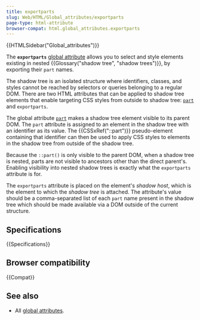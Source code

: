 ```yaml
---
title: exportparts
slug: Web/HTML/Global_attributes/exportparts
page-type: html-attribute
browser-compat: html.global_attributes.exportparts
---
```


{{HTMLSidebar("Global_attributes")}}

The **`exportparts`** [global attribute](/en-US/docs/Web/HTML/Global_attributes) allows you to select and style elements existing in nested {{Glossary("shadow tree", "shadow trees")}}, by exporting their `part` names.

The shadow tree is an isolated structure where identifiers, classes, and styles cannot be reached by selectors or queries belonging to a regular DOM. There are two HTML attributes that can be applied to shadow tree elements that enable targeting CSS styles from outside to shadow tree: [`part`](/en-US/docs/Web/HTML/Global_attributes#part)  and `exportparts`.

The global attribute [`part`](/en-US/docs/Web/HTML/Global_attributes#part) makes a shadow tree element visible to its parent DOM. The `part` attribute is assigned to an element in the shadow tree with an identifier as its value. The {{CSSxRef("::part")}} pseudo-element containing that identifier can then be used to apply CSS styles to elements in the shadow tree from outside of the shadow tree. 

Because the `::part()` is only visible to the parent DOM, when a shadow tree is nested, parts are not visible to ancestors other than the direct parent's. Enabling visibility into nested shadow trees is exactly what the `exportparts` attribute is for.

The `exportparts` attribute is placed on the element's _shadow host_, which is the element to which the _shadow tree_ is attached. The attribute's value should be a comma-separated list of each `part` name present in the shadow tree which should be made available via a DOM outside of the current structure.
## Specifications

{{Specifications}}

## Browser compatibility

{{Compat}}

## See also

- All [global attributes](/en-US/docs/Web/HTML/Global_attributes).
